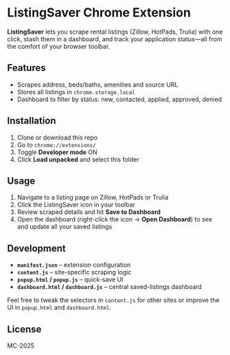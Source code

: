 # ListingSaver Chrome Extension

**ListingSaver** lets you scrape rental listings (Zillow, HotPads, Trulia) with one click, stash them in a dashboard, and track your application status—all from the comfort of your browser toolbar.

## Features
- Scrapes address, beds/baths, amenities and source URL  
- Stores all listings in `chrome.storage.local`  
- Dashboard to filter by status: new, contacted, applied, approved, denied  

## Installation
1. Clone or download this repo  
2. Go to `chrome://extensions/`  
3. Toggle **Developer mode** ON  
4. Click **Load unpacked** and select this folder  

## Usage
1. Navigate to a listing page on Zillow, HotPads or Trulia  
2. Click the ListingSaver icon in your toolbar  
3. Review scraped details and hit **Save to Dashboard**  
4. Open the dashboard (right-click the icon → **Open Dashboard**) to see and update all your saved listings  

## Development
- **`manifest.json`** – extension configuration  
- **`content.js`** – site-specific scraping logic  
- **`popup.html` / `popup.js`** – quick-save UI  
- **`dashboard.html` / `dashboard.js`** – central saved-listings dashboard  

Feel free to tweak the selectors in `content.js` for other sites or improve the UI in `popup.html` and `dashboard.html`.

## License
MC-2025

